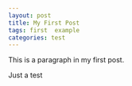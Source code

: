 ```yaml
---
layout: post
title: My First Post
tags: first  example
categories: test
---
```


This is a paragraph in my first post.

Just a test
